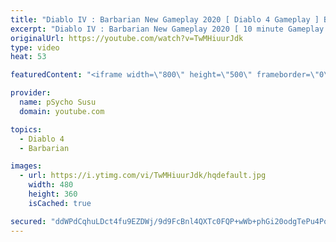 ```yaml
---
title: "Diablo IV : Barbarian New Gameplay 2020 [ Diablo 4 Gameplay ] Blizzcon 2020 | Druid Quest Complete"
excerpt: "Diablo IV : Barbarian New Gameplay 2020 [ 10 minute Gameplay ] Blizzcon 2020 | Druid Quest Complete #Diablo #DiabloImmorral #DiabloImmortalIV ignore ..."
originalUrl: https://youtube.com/watch?v=TwMHiuurJdk
type: video
heat: 53

featuredContent: "<iframe width=\"800\" height=\"500\" frameborder=\"0\" src=\"https://www.youtube.com/embed/TwMHiuurJdk\" allow=\"accelerometer; autoplay; encrypted-media; gyroscope; picture-in-picture\" allowfullscreen></iframe>"

provider:
  name: pSycho Susu
  domain: youtube.com

topics:
  - Diablo 4
  - Barbarian

images:
  - url: https://i.ytimg.com/vi/TwMHiuurJdk/hqdefault.jpg
    width: 480
    height: 360
    isCached: true

secured: "ddWPdCqhuLDct4fu9EZDWj/9d9FcBnl4QXTc0FQP+wWb+phGi20odgTePu4Po2py6syyBwd6h1CstA0RTOFeqSc6GbZnIyMWvjWEzB8e8zyfOaz8wN92hBhug0ILRBZYmYpBodrEEuqx9QOeVGvS2mPN33+ez5KNV68MA+gzmKLREFyfiRPOBi2Xos27+ucfHfMT+3sTdzri7UQQSkzFqWKQAZV4LOk+QIx3Y4Pz2CsgqdCfWm3WHdHqMHjLqrLHtbnGt741kzmD8+r/VS1hSmilNakWKwJMsSYCAEA7wVsHMuojC/XKTSZUwyTqV7UHY0nRTk+By+4uRXUCZL+R8Bvxjqr7xk5l4EGg6zO7fJ4vh1vh5ESE+ymL+kiR38ZSKG3t0erN4jUXGSQp1H7OzA==;OAUZTlatXPswb45txnYwNg=="
---
```


